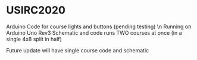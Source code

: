 # USIRC2020
Arduino Code for course lights and buttons (pending testing) \n
Running on Arduino Uno Rev3
Schematic and code runs TWO courses at once (in a single 4x8 split in half)

Future update will have single course code and schematic

